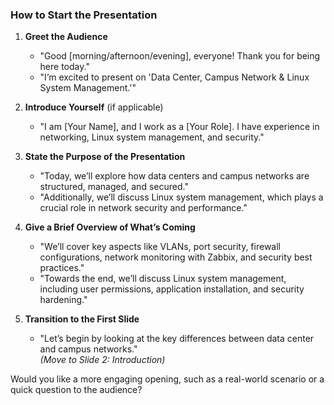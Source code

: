 ### How to Start the Presentation

1. **Greet the Audience**  
   - "Good [morning/afternoon/evening], everyone! Thank you for being here today."
   - "I’m excited to present on 'Data Center, Campus Network & Linux System Management.'"

2. **Introduce Yourself** (if applicable)  
   - "I am [Your Name], and I work as a [Your Role]. I have experience in networking, Linux system management, and security."

3. **State the Purpose of the Presentation**  
   - "Today, we’ll explore how data centers and campus networks are structured, managed, and secured."
   - "Additionally, we’ll discuss Linux system management, which plays a crucial role in network security and performance."

4. **Give a Brief Overview of What’s Coming**  
   - "We’ll cover key aspects like VLANs, port security, firewall configurations, network monitoring with Zabbix, and security best practices."
   - "Towards the end, we’ll discuss Linux system management, including user permissions, application installation, and security hardening."

5. **Transition to the First Slide**  
   - "Let’s begin by looking at the key differences between data center and campus networks."  
   *(Move to Slide 2: Introduction)*

Would you like a more engaging opening, such as a real-world scenario or a quick question to the audience?
